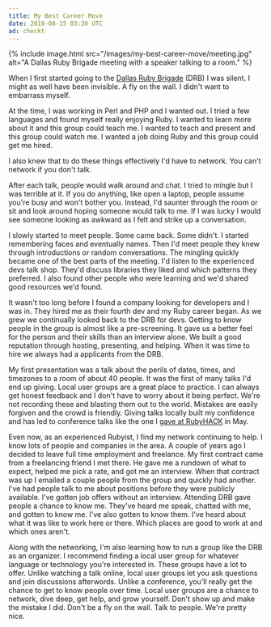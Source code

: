 ```yaml
---
title: My Best Career Move
date: 2018-08-15 03:30 UTC
ad: checkt
---
```


{% include image.html src="/images/my-best-career-move/meeting.jpg" alt="A Dallas Ruby Brigade meeting with a speaker talking to a room." %}

When I first started going to the [Dallas Ruby Brigade] (DRB) I was silent.
I might as well have been invisible.
A fly on the wall.
I didn't want to embarrass myself.

At the time, I was working in Perl and PHP and I wanted out.
I tried a few languages and found myself really enjoying Ruby.
I wanted to learn more about it and this group could teach me.
I wanted to teach and present and this group could watch me.
I wanted a job doing Ruby and this group could get me hired.

I also knew that to do these things effectively I'd have to network.
You can't network if you don't talk.

<!--more-->

After each talk, people would walk around and chat.
I tried to mingle but I was terrible at it.
If you do anything, like open a laptop, people assume you're busy and won't bother you.
Instead, I'd saunter through the room or sit and look around hoping someone would talk to me.
If I was lucky I would see someone looking as awkward as I felt and strike up a conversation.

I slowly started to meet people.
Some came back.
Some didn't.
I started remembering faces and eventually names.
Then I'd meet people they knew through introductions or random conversations.
The mingling quickly became one of the best parts of the meeting.
I'd listen to the experienced devs talk shop.
They'd discuss libraries they liked and which patterns they preferred.
I also found other people who were learning and we'd shared good resources we'd found.

It wasn't too long before I found a company looking for developers and I was in.
They hired me as their fourth dev and my Ruby career began.
As we grew we continually looked back to the DRB for devs.
Getting to know people in the group is almost like a pre-screening.
It gave us a better feel for the person and their skills than an interview alone.
We built a good reputation through hosting, presenting, and helping.
When it was time to hire we always had a applicants from the DRB.

My first presentation was a talk about the perils of dates, times, and timezones to a room of about 40 people.
It was the first of many talks I'd end up giving.
Local user groups are a great place to practice.
I can always get honest feedback and I don't have to worry about it being perfect.
We're not recording these and blasting them out to the world.
Mistakes are easily forgiven and the crowd is friendly.
Giving talks locally built my confidence and has led to conference talks like the one I [gave at RubyHACK] in May.

Even now, as an experienced Rubyist, I find my network continuing to help.
I know lots of people and companies in the area.
A couple of years ago I decided to leave full time employment and freelance.
My first contract came from a freelancing friend I met there.
He gave me a rundown of what to expect, helped me pick a rate, and got me an interview.
When that contract was up I emailed a couple people from the group and quickly had another.
I've had people talk to me about positions before they were publicly available.
I've gotten job offers without an interview.
Attending DRB gave people a chance to know me.
They've heard me speak, chatted with me, and gotten to know me.
I've also gotten to know them.
I've heard about what it was like to work here or there.
Which places are good to work at and which ones aren't.

Along with the networking, I'm also learning how to run a group like the DRB as an organizer.
I recommend finding a local user group for whatever language or technology you're interested in.
These groups have a lot to offer.
Unlike watching a talk online, local user groups let you ask questions and join discussions afterwords.
Unlike a conference, you'll really get the chance to get to know people over time.
Local user groups are a chance to network, dive deep, get help, and grow yourself.
Don't show up and make the mistake I did.
Don't be a fly on the wall.
Talk to people.
We're pretty nice.

[Dallas Ruby Brigade]: https://www.dallasrb.org
[gave at RubyHACK]: https://www.youtube.com/watch?v=7Ai9I33sKmA
